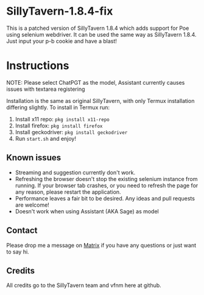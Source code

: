 # SillyTavern-1.8.4-fix

This is a patched version of SillyTavern 1.8.4 which adds support for Poe using selenium webdriver.
It can be used the same way as SillyTavern 1.8.4. Just input your p-b cookie and have a blast!

# Instructions

NOTE: Please select ChatPGT as the model, Assistant currently causes issues with textarea registering

Installation is the same as original SillyTavern, with only Termux installation differing slightly.
To install in Termux run:
1. Install x11 repo: `pkg install x11-repo`
2. Install firefox: `pkg install firefox`
3. Install geckodriver: `pkg install geckodriver`
4. Run `start.sh` and enjoy!

## Known issues
- Streaming and suggestion currently don't work.
- Refreshing the browser doesn't stop the existing selenium instance from running. If your browser tab crashes, or you need to refresh the page for any reason, please restart the application.
- Performance leaves a fair bit to be desired. Any ideas and pull requests are welcome!
- Doesn't work when using Assistant (AKA Sage) as model

## Contact
Please drop me a message on [Matrix](https://matrix.to/#/@glizzychief:catgirl.cloud) if you have any questions or just want to say hi.

## Credits
All credits go to the SillyTavern team and vfnm here at github.
